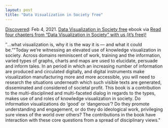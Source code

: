```yaml
---
layout: post
title: "Data Visualization in Society free"
---
```

[Discovered](http://rolandtanglao.com/2020/07/29/p1-blogthis-checkvist-list-links-to-blog/): Feb 4, 2021. [Data Visualization in Society free](https://booksrack.net/book/data-visualization-in-society/) ebook via [Read four chapters from “Data Visualization in Society” with us (it’s free)!](https://blog.datawrapper.de/data-visualization-in-society-book-club/)

″...what visualization is, why it is the way it is — and what it could be.”"Today we’re witnessing an elevated use of knowledge visualization in society. Across domains reminiscent of work, training and the information, varied types of graphs, charts and maps are used to elucidate, persuade and inform tales. In an period in which an increasing number of information are produced and circulated digitally, and digital instruments make visualization manufacturing more and more accessible, you will need to research the situations underneath which such visible texts are generated, disseminated and considered of societal profit. This book is a contribution to the multi-disciplined and multi-faceted dialog in regards to the types, makes use of and roles of knowledge visualization in society. Do information visualizations do ‘good’ or ‘dangerous’? Do they promote understanding and engagement, or do they do ideological work, privileging sure views of the world over others? The contributions in the book have interaction with these core questions from a spread of disciplinary views."
